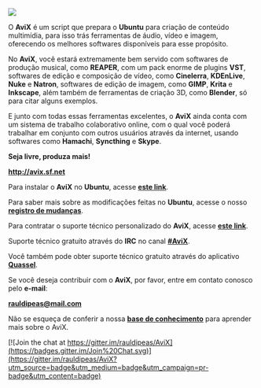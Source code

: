 <img src="https://raw.githubusercontent.com/rauldipeas/AviX/master/artwork/screenshots/Espa%C3%A7o%20de%20Trabalho%201_004.png">

O <b>AviX</b> é um script que prepara o <b>Ubuntu</b> para criação de conteúdo multimídia, para isso trás ferramentas de áudio, vídeo e imagem, oferecendo os melhores softwares disponíveis para esse propósito.

No <b>AviX</b>, você estará extremamente bem servido com softwares de produção musical, como <b>REAPER</b>, com um pack enorme de plugins <b>VST</b>, softwares de edição e composição de vídeo, como <b>Cinelerra</b>, <b>KDEnLive</b>, <b>Nuke</b> e <b>Natron</b>, softwares de edição de imagem, como <b>GIMP</b>, <b>Krita</b> e <b>Inkscape</b>, além também de ferramentas de criação 3D, como <b>Blender</b>, só para citar alguns exemplos.

E junto com todas essas ferramentas excelentes, o <b>AviX</b> ainda conta com um sistema de trabalho colaborativo online, com o qual você poderá trabalhar em conjunto com outros usuários através da internet, usando softwares como <b>Hamachi</b>, <b>Syncthing</b> e <b>Skype</b>.

<b>Seja livre, produza mais!</b>

<b>http://avix.sf.net</b>

Para instalar o <b>AviX</b> no <b>Ubuntu</b>, acesse <a href="http://avix.userecho.com/topic/957995-instalacao-do-avix-no-ubuntu-x64/" target="_blank"><b>este link</b></a>.

Para saber mais sobre as modificações feitas no <b>Ubuntu</b>, acesse o nosso <a href="http://avix.userecho.com/topic/961338-/" target="_blank"><b>registro de mudanças</b></a>.

Para contratar o suporte técnico personalizado do <b>AviX</b>, acesse <a href="https://avix.userecho.com/topic/974883-/" target="_blank"><b>este link</b></a>.

Suporte técnico gratuito através do <b>IRC</b> no canal <a href="https://kiwiirc.com/client?settings=139187d472e4257e0f7e30ffe5ccebfb" target="_blank"><b>#AviX</b></a>.

Você também pode obter suporte técnico gratuito através do aplicativo <a href="apt://quassel"><b>Quassel</b></a>.</p>



Se você deseja contribuir com o <b>AviX</b>, por favor, entre em contato conosco pelo <b>e-mail</b>:

<b>rauldipeas@mail.com</b>

Não se esqueça de conferir a nossa <a href="http://avix.userecho.com/list/45980-base-de-conhecimento/?category=0" target="_blank"><b>base de conhecimento</b></a> para aprender mais sobre o AviX.




[![Join the chat at https://gitter.im/rauldipeas/AviX](https://badges.gitter.im/Join%20Chat.svg)](https://gitter.im/rauldipeas/AviX?utm_source=badge&utm_medium=badge&utm_campaign=pr-badge&utm_content=badge)